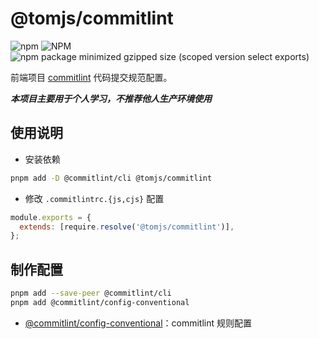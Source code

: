 # @tomjs/commitlint

![npm](https://img.shields.io/npm/v/%40tomjs/commitlint) ![NPM](https://img.shields.io/npm/l/%40tomjs%2Fcommitlint) ![npm package minimized gzipped size (scoped version select exports)](https://img.shields.io/bundlejs/size/%40tomjs/commitlint)

前端项目 [commitlint](https://commitlint.js.org/) 代码提交规范配置。

**_本项目主要用于个人学习，不推荐他人生产环境使用_**

## 使用说明

- 安装依赖

```bash
pnpm add -D @commitlint/cli @tomjs/commitlint
```

- 修改 `.commitlintrc.{js,cjs}` 配置

```js
module.exports = {
  extends: [require.resolve('@tomjs/commitlint')],
};
```

## 制作配置

```bash
pnpm add --save-peer @commitlint/cli
pnpm add @commitlint/config-conventional
```

- [@commitlint/config-conventional](https://www.npmjs.com/package/@commitlint/config-conventional)：commitlint 规则配置
